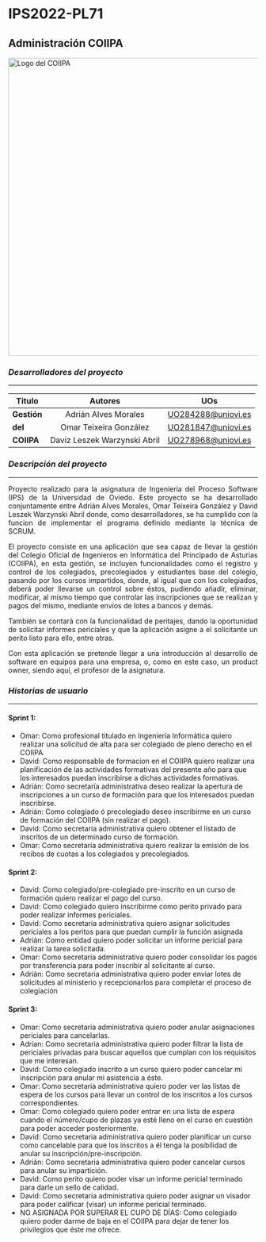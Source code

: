 # IPS2022-PL71
## Administración COIIPA
<img src="https://user-images.githubusercontent.com/91057639/193476932-2d8eb8f6-8b87-4029-ad6a-909101684e20.jpg" alt="Logo del COIIPA" width="600"/>

### *Desarrolladores del proyecto*
---

|    Titulo     |            Autores            |         UOs        |
| ------------- |:-----------------------------:|:------------------:|
|  **Gestión**  |     Adrián Alves Morales      | UO284288@uniovi.es |
|    **del**    |    Omar Teixeira González     | UO281847@uniovi.es |
|   **COIIPA**  |  Daviz Leszek Warzynski Abril | UO278968@uniovi.es |


### *Descripción del proyecto*
---
<p align="justify"> 
Proyecto realizado para la asignatura de Ingeniería del Proceso Software (IPS) de la Universidad de Oviedo.
Este proyecto se ha desarrollado conjuntamente entre Adrián Alves Morales, Omar Teixeira González y David Leszek Warzynski Abril donde, como desarrolladores, se ha cumplido con la funcion de implementar el programa definido mediante la técnica de SCRUM.
</p>
<p align="justify"> 
El proyecto consiste en una aplicación que sea capaz de llevar la gestión del Colegio Oficial de Ingenieros en Informática del Principado de Asturias (COIIPA), en esta gestión, se incluyen funcionalidades como el registro y control de los colegiados, precolegiados y estudiantes base del colegio, pasando por los cursos impartidos, donde, al igual que con los colegiados, deberá poder llevarse un control sobre éstos, pudiendo añadir, eliminar, modificar, al mismo tiempo que controlar las inscripciones que se realizan y pagos del mismo, mediante envíos de lotes a bancos y demás.
</p>
<p align="justify"> 
También se contará con la funcionalidad de peritajes, dando la oportunidad de solicitar informes periciales y que la aplicación asigne a el solicitante un perito listo para ello, entre otras. 
</p>
<p align="justify"> 
Con esta aplicación se pretende llegar a una introducción al desarrollo de software en equipos para una empresa, o, como en este caso, un product owner, siendo aquí, el profesor de la asignatura.
</p>

### *Historias de usuario*
---
#### Sprint 1:
  - Omar: Como profesional titulado en Ingeniería Informática quiero realizar una solicitud de alta para ser colegiado de pleno derecho en el COIIPA.
  - David: Como responsable de formacion en el COIIPA quiero realizar una planificación de las actividades formativas del presente año para que los interesados puedan inscribirse a dichas actividades formativas.
  - Adrián: Como secretaría administrativa deseo realizar la apertura de inscripciones a un curso de formación para que los interesados puedan inscribirse.
  - Adrián: Como colegiado ó precolegiado deseo inscribirme en un curso de formación del COIIPA (sin realizar el pago).
  - David: Como secretaría administrativa quiero obtener el listado de inscritos de un determinado curso de formación.
  - Omar: Como secretaría administrativa quiero realizar la emisión de los recibos de cuotas a los colegiados y precolegiados.
#### Sprint 2:
  - David: Como colegiado/pre-colegiado pre-inscrito en un curso de formación quiero realizar el pago del curso.  
  - David: Como colegiado quiero inscribirme como perito privado para poder realizar informes periciales.
  - David: Como secretaria administrativa quiero asignar solicitudes periciales a los peritos para que puedan cumplir la función asignada
  - Adrián: Como entidad quiero poder solicitar un informe pericial para realizar la tarea solicitada.
  - Omar: Como secretaria administrativa quiero poder consolidar los pagos por transferencia para poder inscribir al solicitante al curso.
  - Adrián: Como secretaria administrativa quiero poder enviar lotes de solicitudes al ministerio y recepcionarlos para completar el proceso de colegiación
#### Sprint 3:

  - Omar: Como secretaria administrativa quiero poder anular asignaciones periciales para cancelarlas.
  - Adrían: Como secretaria administrativa quiero poder filtrar la lista de periciales privadas para buscar aquellos que cumplan con los requisitos que me interesan.
  - David: Como colegiado inscrito a un curso quiero poder cancelar mi inscripción para anular mi asistencia a éste.
  - Omar: Como secretaria administrativa quiero poder ver las listas de espera de los cursos para llevar un control de los inscritos a los cursos correspondientes.
  - Omar: Como colegiado quiero poder entrar en una lista de espera cuando el número/cupo de plazas ya esté lleno en el curso en cuestión para poder acceder posteriormente.
  - David: Como secretaria administrativa quiero poder planificar un curso como cancelable para que los inscritos a él tenga la posibilidad de anular su inscripción/pre-inscripción.
  - Adrián: Como secretaria administrativa quiero poder cancelar cursos para anular su impartición.
  - David: Como perito quiero poder visar un informe pericial terminado para darle un sello de calidad.
  - David: Como secretaria administrativa quiero poder asignar un visador para poder calificar (visar) un informe pericial terminado.
  - NO ASIGNADA POR SUPERAR EL CUPO DE DÍAS: Como colegiado quiero poder darme de baja en el COIIPA para dejar de tener los privilegios que éste me ofrece.